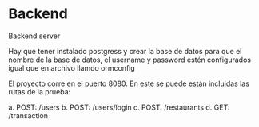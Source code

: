 # Backend
Backend server

Hay que tener instalado postgress y crear la base de datos para que el nombre de la base de datos, el username y password estén configurados igual que en archivo llamdo ormconfig

El proyecto corre en el puerto 8080. En este se puede están incluidas las rutas de la prueba:

a. POST: /users
b. POST: /users/login
c. POST: /restaurants
d. GET: /transaction
